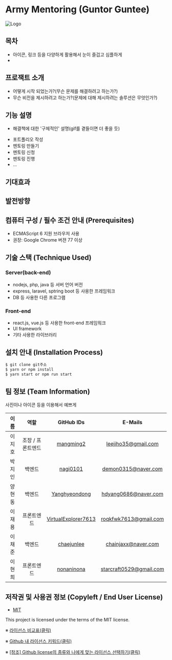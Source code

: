 # Army Mentoring (Guntor Guntee)

![Logo](https://s3.us-west-2.amazonaws.com/secure.notion-static.com/5661b9ce-5790-4dea-b557-f7833bea8975/20210911_132325_0002.png?X-Amz-Algorithm=AWS4-HMAC-SHA256&X-Amz-Credential=AKIAT73L2G45O3KS52Y5%2F20210911%2Fus-west-2%2Fs3%2Faws4_request&X-Amz-Date=20210911T060936Z&X-Amz-Expires=86400&X-Amz-Signature=7d0c6cd51a66da61c9db72ac3b7970628795052c1abb65b9518fceefcccdaaf6&X-Amz-SignedHeaders=host&response-content-disposition=filename%20%3D%2220210911_132325_0002.png%22)

## 목차
- 아이콘, 링크 등을 다양하게 활용해서 눈이 즐겁고 심플하게
- 

## 프로잭트 소개

- 어떻게 시작 되었는가?(무슨 문제를 해결하려고 하는가?)
- 무슨 비전을 제시하려고 하는가?(문제에 대해 제시하려는 솔루션은 무엇인가?)

## 기능 설명

- 해결책에 대한 '구체적인' 설명(gif를 곁들이면 더 좋을 듯)
* 포트폴리오 작성
* 멘토링 만들기
* 멘토링 신청
* 멘토링 진행
* ...

## 기대효과
## 발전방향


## 컴퓨터 구성 / 필수 조건 안내 (Prerequisites)

- ECMAScript 6 지원 브라우저 사용
- 권장: Google Chrome 버젼 77 이상

## 기술 스택 (Technique Used) 

### Server(back-end)

-  nodejs, php, java 등 서버 언어 버전 
- express, laravel, sptring boot 등 사용한 프레임워크 
- DB 등 사용한 다른 프로그램 
 
### Front-end

 -  react.js, vue.js 등 사용한 front-end 프레임워크 
 -  UI framework
 - 기타 사용한 라이브러리

## 설치 안내 (Installation Process)

```bash
$ git clone git주소
$ yarn or npm install
$ yarn start or npm run start
```



## 팀 정보 (Team Information)
사진이나 아이콘 등을 이용해서 예쁘게

|  이름  |        역할       |                           GitHub IDs                          |         E-Mails         |
|:------:|:-----------------:|:-------------------------------------------------------------:|:-----------------------:|
| 이지호 | 조장 / 프론트엔드 |           [mangming2](https://github.com/mangming2)           |   leejiho35@gmail.com   |
| 박지인 |       백엔드      |            [nagi0101](https://github.com/nagi0101)            |   demon0315@naver.com   |
| 양현동 |       백엔드      |       [Yanghyeondong](https://github.com/Yanghyeondong)       |   hdyang0686@naver.com  |
| 이재용 |     프론트엔드    | [VirtualExplorer7613](https://github.com/VirtualExplorer7613) |  roqkfwk7613@gmail.com  |
| 이채준 |       백엔드      |          [chaejunlee](https://github.com/chaejunlee)          |   chainjaxx@naver.com   |
| 이현희 |     프론트엔드    |          [nonaninona](https://github.com/nonaninona)          | starcraft0529@gmail.com |

## 저작권 및 사용권 정보 (Copyleft / End User License)

 * [MIT](https://github.com/osam2020-WEB/Sample-ProjectName-TeamName/blob/master/license.md)

This project is licensed under the terms of the MIT license.

※ [라이선스 비교표(클릭)](https://olis.or.kr/license/compareGuide.do)

※ [Github 내 라이선스 키워드(클릭)](https://docs.github.com/en/github/creating-cloning-and-archiving-repositories/creating-a-repository-on-github/licensing-a-repository)

※ [\[참조\] Github license의 종류와 나에게 맞는 라이선스 선택하기(클릭)](https://flyingsquirrel.medium.com/github-license%EC%9D%98-%EC%A2%85%EB%A5%98%EC%99%80-%EB%82%98%EC%97%90%EA%B2%8C-%EB%A7%9E%EB%8A%94-%EB%9D%BC%EC%9D%B4%EC%84%A0%EC%8A%A4-%EC%84%A0%ED%83%9D%ED%95%98%EA%B8%B0-ae29925e8ff4)
